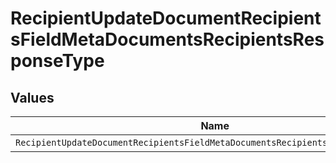 # RecipientUpdateDocumentRecipientsFieldMetaDocumentsRecipientsResponseType


## Values

| Name                                                                             | Value                                                                            |
| -------------------------------------------------------------------------------- | -------------------------------------------------------------------------------- |
| `RecipientUpdateDocumentRecipientsFieldMetaDocumentsRecipientsResponseTypeEmail` | email                                                                            |